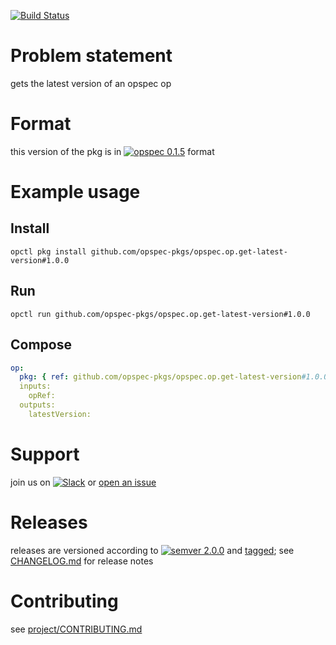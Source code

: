 [![Build Status](https://travis-ci.org/opspec-pkgs/opspec.op.get-latest-version.svg?branch=master)](https://travis-ci.org/opspec-pkgs/opspec.op.get-latest-version)

# Problem statement

gets the latest version of an opspec op

# Format

this version of the pkg is in [![opspec 0.1.5](https://img.shields.io/badge/opspec-0.1.5-brightgreen.svg?colorA=6b6b6b&colorB=fc16be)](https://opspec.io/0.1.5/packages.html) format

# Example usage

## Install

```shell
opctl pkg install github.com/opspec-pkgs/opspec.op.get-latest-version#1.0.0
```

## Run

```
opctl run github.com/opspec-pkgs/opspec.op.get-latest-version#1.0.0
```

## Compose

```yaml
op:
  pkg: { ref: github.com/opspec-pkgs/opspec.op.get-latest-version#1.0.0 }
  inputs:
    opRef:
  outputs:
    latestVersion:
```

# Support

join us on
[![Slack](https://opspec-slackin.herokuapp.com/badge.svg)](https://opspec-slackin.herokuapp.com/)
or
[open an issue](https://github.com/opspec-pkgs/opspec.op.get-latest-version/issues)

# Releases

releases are versioned according to
[![semver 2.0.0](https://img.shields.io/badge/semver-2.0.0-brightgreen.svg)](http://semver.org/spec/v2.0.0.html)
and [tagged](https://git-scm.com/book/en/v2/Git-Basics-Tagging); see
[CHANGELOG.md](CHANGELOG.md) for release notes

# Contributing

see
[project/CONTRIBUTING.md](https://github.com/opspec-pkgs/project/blob/master/CONTRIBUTING.md)
